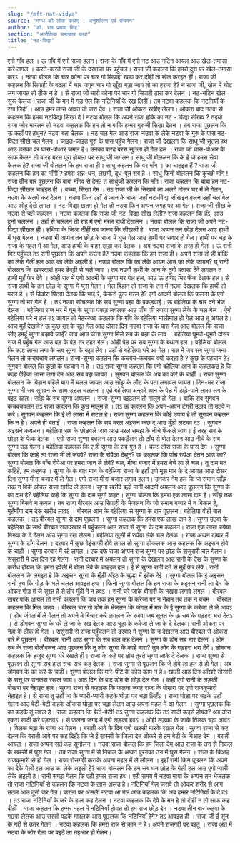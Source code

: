 ```yaml
---
slug: "/mft-nat-vidya"
source: "मगध की लोक कथाएं : अनुशाीलन एवं संचयन"
author: "डॉ. राम प्रसाद सिंह"
section: "अलौकिक चमत्‍कार कथा"
title: "नट-विद्या"
---
```

एगो गाँव हल । ऊ गाँव में एगो राजा हलन। राजा के गाँव में एगो नट आउ नटिन आयल आउ खेल-तमासा करे लगल । करते-करते राजा जी के दरवाजा पर पहुँचल। राजा जी कहलन कि हमरो दुरा पर खेल-तमासा करऽ । नटवा बोलल कि चार कोना पर चार गो सिपाही खड़ा कर दीहीं तो खेल करइत ही। राजा जी कहलन कि सिपाही के बदला में चार जगुन चार गो खूँटा गड़ा जाय तो का हरजा हे? न राजा जी, खेल में चोट लग जायत तो ठीक न हे । से राजा जी चारो कोना पर चार गो सिपाही ठारा कर देलन । नट-नटिन खेल सुरू कैलक I राजा जी के मन में गड़ गेल कि नटिनियाँ के रख लिहीं। तब नटवा कहलक कि नटनियाँ के रख लिहीं । आउ हमर लास आवत तो जरा देव । राजा जी ओकरा रखीए लेलन। ओकरा बाद नटवा से कहलन कि हमरा नटविद्या सिखा दे I नटवा बोलल कि अपने राजा होके का नट - विद्या सीखव ? तइयो राजा जोर मारलन तो नटवा कहलक कि हम तो न बाकि हम्मर गुरुजी सिखा देतन । तब राजा पूछलन कि ऊ कहाँ पर हथुन? नटवा बता देलक । नट चल गेल आउ राजा नउवा के लेके नटवा के गुरु के पास नट-विद्या सीखे चल गेलन । जाइत-जाइत गुरु के पास पहुँच गेलन। राजा जी देखलन कि साधु जी सुतल हथ आउ उनका पर घास-पोआर जमल हे। उनका बारह बरस सुतला हो गेल हल । राजा जी घास-पोआर के साफ कैलन तो बारह बरस पूरा होयला पर साधु जी जगलन। साधु जी बोललन कि के हे जे हमरा सेवा कैलक हे? राजा जी बोललन कि हम राजा ही। साधु कहलन कि वर माँग । का चाहइत हैं ? राजा जी कहलन कि हम का माँगीं ? हमरा अन्न-धन, लछमी, दूध-पूत सब हे । साधु फिनो बोललन कि कुच्छो माँग ! राजा तीन बार पूछलन कि बाबा माँगव से देम? त साधुजी कहलन कि माँग। राजा कहलन कि बाबा हम नट-विद्या सीखल चाहइत ही । बच्चा, सिखा देम । तऽ राजा जी के सिखावे ला अलगे दोसर घर में ले गेलन, नउवा के अलगे कर देलन । नउवा फिन उहाँ से आन के राजा जहाँ नट-विद्या सीखइत हलन उहाँ चल गेल आउ ओहू देखे लगल । नट-विद्या खतम हो गेल तो नउवा फिन अप्पन जगह पर आ गेल। राजा जी सीख के नउवा से चले कहलन । नउवा कहलक कि राजा जी नट-विद्या सीख लेली? राजा कहलन कि हँऽ, आउ दुनो चललन । उहाँ से चललन तो राह में एगो मरल हाथी देखलन । नउवा बोलल कि राजा जी अपने नट-विद्या सीखल ही। हथिया के जिआ दीहीं तब जानव कि सीखली हे। राजा अप्पन तन छोड़ देलन आउ हाथी में घुस गेलन । नउवा भी अप्पन तन छोड़ के राजा में घुस गेल आउ हाथी पर सवार हो गेल। हाथी पर चढ़ के राजा के महल में आ गेल, आउ हाथी के बाहर खड़ा कर देलक । अब नउवा राजा के तरह हो गेल । ऊ रानी भिर पहुँचल तऽ रानी पूछलन कि अपने कउन हैं? नउवा कहलक कि हम राजा ही। अपने राजा तो ही बाकि का लेके गेली हल आउ का लेके अइली हे। नउवा बोलल कि का लेके आयम आउ का लेके जायम? घ् रानी बोललन कि खबरदार! हमर डेवढ़ी से चले जाव । तब नउवौ हाथी के आन के दुगो बतासा देवे लगलन त हाथी मुहँ फेर देवे । ओही रात में एगो आदमी के सुग्गा मर गेल हल, आउ ऊ हथिए भिर फेंक देलक हल। से राजा हाथी के तन छोड़ के सुग्गा में घुस गेलन। भेल बिहान तो राजा के तन में नउवा देखलक कि हाथी तो मरल हे । से ढिंढोरा पिटवा देलक कि भाई रे, केकरो कुछ मरल हे? एगो आदमी बोलल कि फलना के एगो सुग्गा तो मर गेल हे । तऽ नउवा सोचलक कि सब सुग्गा बझा के पकड़वाईं। ऊ बहेलिया के चार दने भेज देलक । बहेलिया राज भर में घूम के सुग्गा पकड़ लवलक आउ पाँच फी रुपया सुग्गा लेके के चल गेल । ऐगो बहेलिया घरे न हल तऽ आयल तो मेहररुआ कहलक कि गाँव के बहेलिया मालोमाल हो गेल आउ तू अयल हे। आज मुहँ देखावे? ऊ कुछ खा के सूत गेल आउ दोसर दिन नउवा राजा के पास गेल आउ बोलल कि राजा जीए हमहूँ सुग्गा बझावे जाईं? जाव आउ जेत्ता सुग्गा मिले सब के बझा के लाव । बहेलिया घूमते-घूमते दोसर राज में पहुँच गेल आउ बड़ के पेड़ तर ठहर गेल। ओही पेड़ पर सब सुग्गा के बथान हल । बहेलिया बोलल कि कल्ह लासा लगा के सब सुग्गा के बझा लेव। उहाँ से बहेलिया घरे आ गेल। रात में जब सब सुग्गा जमा भेलन तो कचबचाय लगलन। राजा-सुग्गा कहलन कि कचबच-कचबच क्यों करता है ? कुछ के पहचान हे? सुगवन बोलल कि कुछो के पहचान न हे । तऽ राजा सुग्गा कहलन कि एगो बहेलिया आन के कहलकउ हे कि कल्ह ऐहिजा लासा लगा देम आउ सब बझ जायत । सुगवन बोलल कि अब का करे के चाहीं । राजा सुग्गा बोललन कि बिहान पहिले बाग में चलल जायत आउ साँझ के लौट के पता लगावल जायत। दिन-भर राजा सुग्गा भी सब सुगवन के साथ उड़ल चललन । एन्ने बहेलिया अन्हारे आन के पेड़ में डाढ़े-पाते लासा लगाके बइठ रहल। साँझ के सब सुग्गा अयलन । राजा-सुग्गा बइठलन तो मालूम हो गेल । बाकि सब सुगवन कचबचयलन तऽ राजा कहलन कि कुछ मालूम हे । तऽ ऊ कहलन कि अपन-अपन टंगरी उठाव तो उठवे न करे। सुगवन कहलन कि ई तो लासा में सटल हे। राजा सुग्गा कहलन कि कोई उपाय हे तो सुगवन कहलन कि न हे। अपने ही बताईं । राजा कहलन कि सब मरल अइसन कछ द आउ मुँड़ी लटका दऽ । सुगवन अइसने कयलन। बहेलिया सब के छोड़वले जाय आउ मरल समझ के नीचे फेंकले जाय। ई तरह सब के छोड़ा के फेंक देलक । एगो राजा सुग्गा बचलन आउ पकड़ैलन तो टाँय से बोल देलन आउ नीचे के सब सुग्गा उड़ गेलन। बहेलिया कहलक कि ए ही सुग्गा के सब गुन हे । चलऽ तोरा राजा के पास देम । सुग्गा बोलल कि काहे ला राजा भी ले जयवे? राजा कै रोपैआ देथुन? ऊ कहलक कि पाँच रुपेआ देतन आउ का? सुग्गा बोलल कि पाँच रोपेआ पर हमरा जान ले लेवे? चल, मीना बजार में हमरा बेचे ला ले चल। तू दाम मत कहिहें, हम कहबउ । सुग्गा के के बात मान के बहेलिया राजा के इहाँ एगो मूस मार के दे आयल आउ दोसर दिन सुग्गा मीना बजार में ले गेल। एगो राजा मीना बजार लगाव हलन। उनकर नेम हल कि जे समान साँझ तक न बिके ओकर राजा खरीद ले हलन। सुग्गा खरीदे बड़ी मानी आदमी अयलन आउ पूछलन कि सुग्गा के का दाम हे? बहेलिया कहे कि सुग्गा के दाम सुग्गे कहत। सुग्गा बोलल कि हमरा एक लाख दाम हे। साँझ तक सुग्गा बिकवे न कयल। तब राजा बीरबल आउ सिपाही के भेजलन कि जो समान बजार में न बिकल हे, मुहँमाँगा दाम देके खरीद लावऽ । बीरबल आन के बहेलिया से सुग्गा के दाम पूछलन। बहेलिया वोही बात कहलक । तऽ बीरबल सुग्गा से दाम पूछलन । सुग्गा कहलक कि हमरा एक लाख दाम हे। सुग्गा उठवा के बहेलिया के साथै बीरबल राजदरबार में पहुँचलन आउ राजा से सुग्गा के दाम कहलन। राजा एक लाख रुपेया गिनवा के दे देलन आउ सुग्गा रख लेलन। बहेलिया खुसी में रुपेया लेके चल देलक । राजा अप्पन दाबार में सुग्गा के टाँग देलन । दरबार में कुछ बेइंसाफी होवे लगल तो सुग्गा टोकलक आउ कहलक कि अइसन होवे के चाहीं । सुग्गा दरबार में रहे लगल । एक दफे राजा अप्पन राज सुग्गा पर छोड़ के ससुरारी चल गेलन। ससुरारी में दस दिन रह गेलन। रानी दरबार में अयलन तो सुग्गा के देखलन आउ रानी के देख के सुग्गा के करोध होयल कि हमरा हवेली में बोला लेवे के चाहइत हल। ई से सुग्गा रानी दने से मुहँ फेर लेवे। रानी बोललन कि लगइत हे कि अइसन सुग्गा के मुँड़ी अँइठ के चुल्हा में झोंक देई । सुग्गा बोलल कि ई अइसन रानी हथ कि गोड़ के भले चलल आवइत हथ । फिनो सुग्गा बोलल कि हम राजा के अइसन रानी ला देम कि ओकर गोड़ में जे सूरत है से तोर मुँहों में न हवऽ । रानी घरे जाके बीमारी के नखरा लगावे लगल । बीरबल खबर पाके आयल तो रानी कहलन कि जब तक हम सुग्गा के करेजा पर न नेहाम तब तक न बचम । बीरबल कहलन कि मिल जतव । बीरबल चार गो डोम के भेजलन कि जंगल में मार के ई सुग्गा के करेजा ले ले आवऽ । डोम जंगल में ले गेलन तो अपने मे बिचार करे लगलन कि रजवा जब सुनत के ऊ सब के गड़हरा भरा देतऽ । से डोमवन सुग्गा के घरे ले जा के रख देलक आउ चूहा के करेजा ले जा के दे देलक। रानी ओकरा पर नेहा के ठीक हो गेल । ससुरारी से राजा पहुँचलन तो दरबार में सुग्गा के न देखलन आउ बीरबल से ओकरा बारे में पूछलन । बीरबल, रानी आउ सुग्गा के सब हाल कह देलन । सुग्गा के डोम सब मार देलन । डोम सब के राजा बोलौवलन आउ पूछलन कि तू लोग सुग्गा के काहे मारा? तुम लोग के गड़हरा भरा देंगे। डोमवन कहलक कि हजूर सुग्गा घरे रखले ही। राजा के कहे पर डोम तुरते सुग्गा लाके दे देलक । राजा सुग्गा से पूछलन तो सुग्गा सब हाल सच-सच कह देलक । राजा सुग्गा से पूछलन कि जे होवे ला हल से हो गेल। अब डोमवन के का करे के चाहीं। सुग्गा बोलल कि मारे-पीटे के कोउ काम न हे। खाली आठ दिन आँखरे खेसारी के सत्तू पर उनकरा रखल जाय। आठ दिन के बाद डोम के छोड़ देल गेल । कहीं एगो रानी के लड़की पोखरा पर नेहाइत हल। सुगवा राजा से कहलक कि फलना जगह राजा के पोखरा पर एगो राजकुमारी नेहाइत हे। से राजा तू उहाँ जा के प्यारी-प्यारी कहके घोड़ा पर चढ़ा लिहँऽ । राजा घोड़ा पर चढ़के उहाँ गेलन आउ बेटी-बेटी कहके ओकरा घोड़ा पर चढ़ा लेलन आउ अपना महल में आ गेलन । सुग्गा पूछलक कि का कहके तूं लवल हे। राजा कहलन कि बेटी-बेटी! तऽ सुग्गा कहलक कि तऽ सादी कइसे होयत? अब तोरा एकरा सादी करे पड़तवऽ । से फलना जगह में एगो लड़का हवऽ । ओही लड़का के जाके तिलक चढ़ा आवऽ । तिलक चढ़ा के राजा आ गेलन । बराती आवे के दिन एगो खस्सी मारके रखल गेल। सुगवा राजा से कह देलन कि बराती आवे पर कह दिहँऽ कि जे ई खस्सी के जिला देत ओकरे से हम बेटी के बिआह देम । बराती आयल । राजा अप्पन सर्त कह सुनौलन । नउवा राजा बोलल कि हम जिला देम आउ राजा के तन से निकल के खस्सी में घुस गेल । तब राजा सुग्गा में से निकल के अप्पन पुरनका तन में घुस गेलन । राजा के बिआह राजकुमारी से हो गेल । राजा रोसगद्दी कराके अपना महल में ले लौलन । इहाँ रानी फिन पूछलन कि अपने का देके गेली हल आउ का लेके अइली हे? राजा बोललन कि हम सब धन छोड़ के गेली हल आउ एगो प्यारी लेके अइली हे। रानी समझ गेलन कि एही हम्मर राजा हथ। एही समय में नटवा माया के अप्पन तन भेजलक तो राजा नटिनियाँ से कहलन कि नटवा के लास अलउ हे। नटिनियाँ गेल जरावे तो ओकर शरीर से आग उठल आउ दूनो जर गेल। जरला पर असली नटवा आ गेल आउ कहलक कि अब हम्मर नटिनियाँ के दे दऽ । तऽ राजा नटिनियाँ के जरे के हाल कह देलन । नटवा कहलक कि देवे के मन हे तो दीहीं न तो साफ कह दीहीं । राजा कहलन कि हम्मर महल में नटिनियाँ होयत तो हम राज छोड़ देम । नटवा तीन बार कहवा के गछवा लेलक आउ सरसों पढ़के मारलक आउ पूछलक कि नटिनियाँ हेंगे? तऽ आवइत ही । राजा जी ई सुन के गद्दी से उतर गेलन । नटवा कहलक कि हमरा राज से काम न हे। अपने राजगद्दी पर बइठू । राजा अंत में नटवा के जोर देला पर बइठे ला तइआर हो गेलन। 

